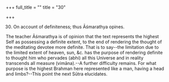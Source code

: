 +++
full_title = ""
title = "30"

+++


30. On account of definiteness; thus Āśmarathya opines.

The teacher Āśmarathya is of opinion that the text represents the highest Self as possessing a definite extent, to the end of rendering the thought of the meditating devotee more definite. That is to say--the limitation due to the limited extent of heaven, sun, &c. has the purpose of rendering definite to thought him who pervades (abhi) all this Universe and in reality transcends all measure (vimāna).--A further difficulty remains. For what purpose is the highest Brahman here represented like a man, having a head and limbs?--This point the next Sūtra elucidates.


